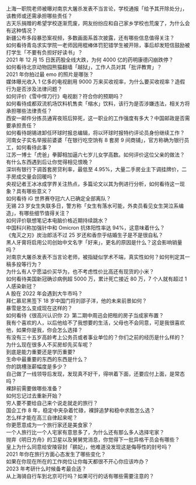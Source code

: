 上海一职院老师被曝对南京大屠杀发表不当言论，学校通报「给予其开除处分」，该教师或还需承担哪些责任？  
古天乐捐赠的希望学校逐渐荒废，网友纷纷应和自己家乡学校也荒废了，为什么会有这种情况？  
新疆公布多段暴恐案视频，多数画面系首次披露，还有哪些信息值得关注？  
如何看待青岛求实学院一老师因用棍棒体罚犯错学生被开除，事后却发短信鼓励被打学生「不要有负担好好读书」？  
2021 年 12 月 15 日医药股全线大跌，为何 4000 亿的药明康德闪崩跌停？  
如何看待北京动物园熊猫翻墙「越狱」，工作人员对其「批评教育」？  
2021 年你拍过最 emo 的照片是哪张？  
媒体曝光收入 1 亿多的电视剧用 9000 万来买收视率，为什么要买收视率？造假行为是否涉及法律问题？  
如何评价《雪中悍刀行》电视剧？符合你的预期吗？  
如何看待成都双流机场饮料机售卖「缩水」饮料，该行为是否涉嫌违法，相关方将承担哪些法律责任？  
西安一邮件分拣员通宵夜班后猝死，这一职业的工作强度有多大？中国邮政是否需要承担责任？  
如何看待胡锡进卸任环球时报总编辑，将以环球时报特约评论员身份继续工作？  
河南女子实名举报前婆婆「在银行吃空饷有 8 套房 9 间商铺」，官方称确为银行员工，如何看待此事？  
江苏一博士「虎爸」拳脚相加逼六七岁儿女学高数。如何评价这位父亲的做法？  
有什么东西遇到后让你觉得相见恨晚？  
深圳有银行下调首套房贷利率，最低至 4.95%，大量二手房业主下调挂牌价，二手房成交量会回暖吗？  
央视记者王冰冰成学界关注热点，多篇论文以其为例进行分析，如何看待这一现象？具有哪些意义？  
如何看待 iG 世界赛夺冠六人已确定全部离队？  
无锡 23 岁女生失联多日，警方称「女生有落水可能，外卖员看见女生哭泣系编造」，有哪些细节值得关注？  
如何评价联想笔记本电脑价格近期持续跳水？  
中国科兴称加强针中和 Omicron 抗体阳性率达 94%，这意味着什么？  
《鬼灭之刃》炭治郎活不过 25 岁还和香奈乎结婚生子是不是很自私？  
黑人牙膏将启用公司创始中文名字「好来」，更名的原因是什么？这会影响销量吗？  
对南京大屠杀发表不当言论老师，被指疑似学术不端，真实性如何？如何判定其一稿多投等行为？  
为什么有人宁愿溢价买华为，也不考虑性价比高还有现货的小米？  
如何看待美国新冠确诊病例超 5000 万，累计死亡接近 80 万，7 个人就有超过 1 人感染新冠？  
A 股在 2022 年会遇到大牛市吗？  
拜仁慕尼黑签下 18 岁中国门将刘邵子洋，他的未来前景如何？  
暴雪是怎么变成现在这样的？  
如何看待《很高兴认识你 2》第二期中周迅会把租的房子当成家布置？  
我有个喜欢的人，以后他给不了我想要的生活，父母也不会同意，可是我很喜欢他，如果你是我，你会怎么选择？  
有没有三十五岁高龄考上公务员或者事业单位的？你们之前的经历是什么样的？  
为什么现在很多人不买房却先买车呢？  
到底是能力重要还是学历重要?  
生命中最重要的东西的东西是什么？  
你的跳槽涨薪幅度是多少？  
自己做了一线领导后发现，发现真不好干，得哄着下面，还要应付上面，是常态吗？  
裸辞前需要做哪些准备？  
如何忘记过去重新开始？  
穷人要不要给自己来个说走就走的旅行？  
国企工作 8 年，稳定中夹杂着忙碌，裸辞追梦和稳中求胜怎么选？  
怎么样才能在高三自律起来呢？  
你更愿意成为一个旅行家还是美食家？  
一个人旅行比一个人宅家有意思多了，为什么还有那么多人选择宅家？  
抛弃《明日方舟》的卫星以及舅舅党消息，你觉得下一批异格干员会有哪些？  
皇上为什么同意给安陵容封「鹂妃」，他难道没发现这是侮辱性的封号吗？  
2021 年你在旅行方面心态发生了哪些变化？  
如果在你现在所在的工作岗位让你每天都很不开心你应该咋办？  
2023 年考研什么时候备考最合适？  
从上海骑自行车到北京可行吗？如果可行的话有哪些需要注意的？  
